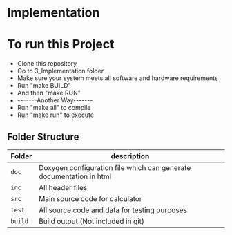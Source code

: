 # Implementation

# To run this Project
* Clone this repository
* Go to 3_Implementation folder
* Make sure your system meets all software and hardware requirements
* Run "make BUILD"
* And then "make RUN"
* -------Another Way-------
* Run "make all" to compile
* Run "make run" to execute

## Folder Structure
Folder        | description
--------------| ---------------------------------------------- 
`doc`         | Doxygen configuration file which can generate documentation in html
`inc`         | All header files
`src`         | Main source code for calculator
`test`        | All source code and data for testing purposes
`build`       | Build output (Not included in git)
